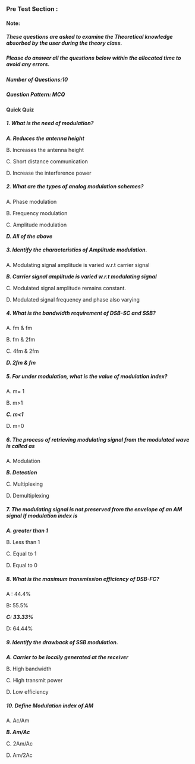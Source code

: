 ### **Pre Test Section :**

#### **Note**:
##### ***These questions are asked to examine the Theoretical knowledge absorbed by the user  during the theory class.***
##### ***Please do answer all the questions below within the allocated time to avoid any errors.***

##### Number of Questions:10
##### Question Pattern: MCQ


#### **Quick Quiz**

##### 1.	What is the need of modulation?
 ***A.	Reduces the antenna height***

 B.	Increases the antenna height

 C.	Short distance communication

 D.	Increase the interference power



##### 2.	What are the types of analog modulation schemes?
 A.	Phase modulation

 B.	Frequency modulation

 C.	Amplitude modulation

 ***D.	 All of the above***



##### 3.	Identify the characteristics of Amplitude modulation.
 A.	Modulating signal amplitude is varied w.r.t carrier signal

***B. Carrier signal amplitude is varied w.r.t modulating signal***

 C.	Modulated signal amplitude remains constant.

 D.	Modulated signal frequency and phase also varying



#####  4.	What is the bandwidth requirement of DSB-SC and SSB?
 A.	fm & fm

 B.	fm & 2fm

 C.	4fm & 2fm

***D.	2fm & fm***



##### 5.	For under modulation, what is the value of modulation index?
 A.	m= 1

 B.	m>1

 ***C.	m<1***

 D.	m=0




##### 6.	The process of retrieving modulating signal from the modulated wave is called as
 A.	Modulation

 ***B.	Detection***

 C.	Multiplexing

 D.	Demultiplexing



##### 7.	The modulating signal is not preserved from the envelope of an AM signal If modulation index is
***A.	greater than 1***

 B.	Less than 1

 C.	Equal to 1

 D.	Equal to 0



##### 8.	What is the maximum transmission efficiency of DSB-FC?
A : 44.4%

B: 55.5%

***C: 33.33%***

D: 64.44%


##### 9.	Identify the drawback of SSB modulation.
***A.	Carrier to be locally generated at the receiver***

B.	High bandwidth

C.	High transmit power

D.	Low efficiency




##### 10.	Define Modulation index of AM
 A.	Ac/Am

 ***B.	Am/Ac***

 C.	2Am/Ac

 D.	Am/2Ac
